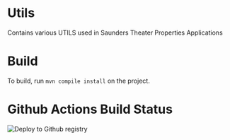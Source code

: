 # Utils
 Contains various UTILS used in Saunders Theater Properties Applications

# Build
To build, run 
<code>mvn compile install</code> on the project.

# Github Actions Build Status
![Deploy to Github registry](https://github.com/matthapkidokarate/Utils/workflows/Deploy%20to%20Github%20registry/badge.svg)
